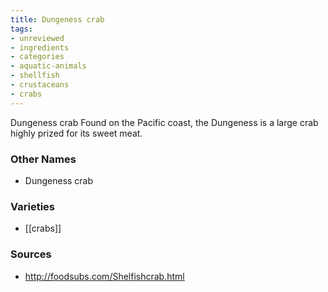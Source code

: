 ```yaml
---
title: Dungeness crab
tags:
- unreviewed
- ingredients
- categories
- aquatic-animals
- shellfish
- crustaceans
- crabs
---
```

Dungeness crab Found on the Pacific coast, the Dungeness is a large crab highly prized for its sweet meat.

### Other Names

* Dungeness crab

### Varieties

* [[crabs]]

### Sources
* http://foodsubs.com/Shelfishcrab.html
